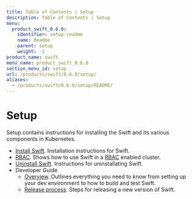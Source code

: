 ```yaml
---
title: Table of Contents | Setup
description: Table of Contents | Setup
menu:
  product_swift_0.6.0:
    identifier: setup-readme
    name: Readme
    parent: setup
    weight: -1
product_name: swift
menu_name: product_swift_0.6.0
section_menu_id: setup
url: /products/swift/0.6.0/setup/
aliases:
  - /products/swift/0.6.0/setup/README/
---
```


# Setup

Setup contains instructions for installing the Swift and its various components in Kubernetes.

- [Install Swift](/products/swift/0.6.0/setup/install). Installation instructions for Swift.
- [RBAC](/products/swift/0.6.0/setup/rbac). Shows how to use Swift in a [RBAC](https://kubernetes.io/docs/admin/authorization/rbac/) enabled cluster.
- [Uninstall Swift](/products/swift/0.6.0/setup/uninstall). Instructions for uninstallating Swift.
- Developer Guide
  - [Overview](/products/swift/0.6.0/setup/developer-guide/overview). Outlines everything you need to know from setting up your dev environment to how to build and test Swift.
  - [Release process](/products/swift/0.6.0/setup/developer-guide/release). Steps for releasing a new version of Swift.
